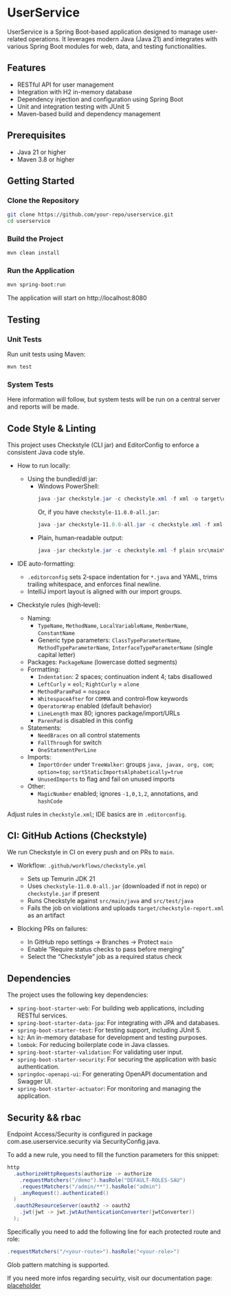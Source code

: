 # UserService

UserService is a Spring Boot-based application designed to manage user-related operations. It leverages modern Java (Java 21) and integrates with various Spring Boot modules for web, data, and testing functionalities.

## Features

- RESTful API for user management
- Integration with H2 in-memory database
- Dependency injection and configuration using Spring Boot
- Unit and integration testing with JUnit 5
- Maven-based build and dependency management

## Prerequisites

- Java 21 or higher
- Maven 3.8 or higher

## Getting Started

### Clone the Repository

```bash
git clone https://github.com/your-repo/userservice.git
cd userservice
```
### Build the Project
```bash
mvn clean install
```
### Run the Application
```bash
mvn spring-boot:run
```
The application will start on http://localhost:8080

## Testing
### Unit Tests
Run unit tests using Maven:
```bash
mvn test
```
### System Tests
Here information will follow, but system tests will be run on a central server and reports will be made.

## Code Style & Linting

This project uses Checkstyle (CLI jar) and EditorConfig to enforce a consistent Java code style.

- How to run locally:
  - Using the bundled/dl jar:
    - Windows PowerShell:
      ```powershell
      java -jar checkstyle.jar -c checkstyle.xml -f xml -o target\checkstyle-report.xml src\main\java src\test\java
      ```
      Or, if you have `checkstyle-11.0.0-all.jar`:
      ```powershell
      java -jar checkstyle-11.0.0-all.jar -c checkstyle.xml -f xml -o target\checkstyle-report.xml src\main\java src\test\java
      ```
    - Plain, human‑readable output:
      ```powershell
      java -jar checkstyle.jar -c checkstyle.xml -f plain src\main\java src\test\java
      ```

- IDE auto-formatting:
  - `.editorconfig` sets 2‑space indentation for `*.java` and YAML, trims trailing whitespace, and enforces final newline.
  - IntelliJ import layout is aligned with our import groups.

- Checkstyle rules (high‑level):
  - Naming:
    - `TypeName`, `MethodName`, `LocalVariableName`, `MemberName`, `ConstantName`
    - Generic type parameters: `ClassTypeParameterName`, `MethodTypeParameterName`, `InterfaceTypeParameterName` (single capital letter)
  - Packages: `PackageName` (lowercase dotted segments)
  - Formatting:
    - `Indentation`: 2 spaces; continuation indent 4; tabs disallowed
    - `LeftCurly` = `eol`; `RightCurly` = `alone`
    - `MethodParamPad` = `nospace`
    - `WhitespaceAfter` for `COMMA` and control‑flow keywords
    - `OperatorWrap` enabled (default behavior)
    - `LineLength` max 80; ignores package/import/URLs
    - `ParenPad` is disabled in this config
  - Statements:
    - `NeedBraces` on all control statements
    - `FallThrough` for switch
    - `OneStatementPerLine`
  - Imports:
    - `ImportOrder` under `TreeWalker`: groups `java, javax, org, com`; `option=top`; `sortStaticImportsAlphabetically=true`
    - `UnusedImports` to flag and fail on unused imports
  - Other:
    - `MagicNumber` enabled; ignores `-1,0,1,2`, annotations, and `hashCode`

Adjust rules in `checkstyle.xml`; IDE basics are in `.editorconfig`.

## CI: GitHub Actions (Checkstyle)

We run Checkstyle in CI on every push and on PRs to `main`.

- Workflow: `.github/workflows/checkstyle.yml`
  - Sets up Temurin JDK 21
  - Uses `checkstyle-11.0.0-all.jar` (downloaded if not in repo) or `checkstyle.jar` if present
  - Runs Checkstyle against `src/main/java` and `src/test/java`
  - Fails the job on violations and uploads `target/checkstyle-report.xml` as an artifact

- Blocking PRs on failures:
  - In GitHub repo settings → Branches → Protect `main`
  - Enable “Require status checks to pass before merging”
  - Select the “Checkstyle” job as a required status check

## Dependencies
The project uses the following key dependencies:
- `spring-boot-starter-web`: For building web applications, including RESTful services.
- `spring-boot-starter-data-jpa`: For integrating with JPA and databases.
- `spring-boot-starter-test`: For testing support, including JUnit 5.
- `h2`: An in-memory database for development and testing purposes.
- `lombok`: For reducing boilerplate code in Java classes.
- `spring-boot-starter-validation`: For validating user input.
- `spring-boot-starter-security`: For securing the application with basic authentication.
- `springdoc-openapi-ui`: For generating OpenAPI documentation and Swagger UI.
- `spring-boot-starter-actuator`: For monitoring and managing the application.


## Security && rbac
Endpoint Access/Security is configured in package com.ase.userservice.security via SecurityConfig.java.

To add a new rule, you need to fill the function parameters for this snippet:
```java
http
  .authorizeHttpRequests(authorize -> authorize
    .requestMatchers("/demo").hasRole("DEFAULT-ROLES-SAU")
    .requestMatchers("/admin/**").hasRole("admin")
    .anyRequest().authenticated()
  )
  .oauth2ResourceServer(oauth2 -> oauth2
    .jwt(jwt -> jwt.jwtAuthenticationConverter(jwtConverter))
  );
```

Specifically you need to add the following line for each protected route and role:
```java
.requestMatchers("/<your-route>").hasRole("<your-role>")
```
Glob pattern matching is supported.

If you need more infos regarding secuirty, visit our documentation page: [placeholder](http://example.com)